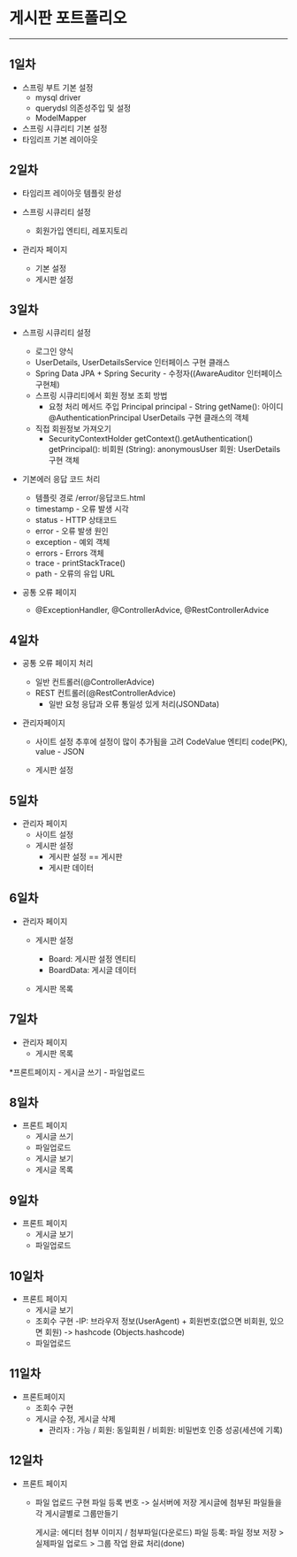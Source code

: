 # 게시판 포트폴리오
***
## 1일차
* 스프링 부트 기본 설정
	- mysql driver
	- querydsl 의존성주입 및 설정
	- ModelMapper
* 스프링 시큐리티 기본 설정
* 타임리프 기본 레이아웃

## 2일차
* 타임리프 레이아웃 템플릿 완성
* 스프링 시큐리티 설정
	- 회원가입 엔티티, 레포지토리
	
* 관리자 페이지
	- 기본 설정
	- 게시판 설정

## 3일차
* 스프링 시큐리티 설정
	- 로그인 양식
	- UserDetails, UserDetailsService 인터페이스 구현 클래스
	- Spring Data JPA + Spring Security - 수정자((AwareAuditor 인터페이스 구현체)
	- 스프링 시큐리티에서 회원 정보 조회 방법
	  - 요청 처리 메서드 주입
	    Principal principal - String getName(): 아이디
	    @AuthenticationPrincipal UserDetails 구현 클래스의 객체
	- 직접 회원정보 가져오기
	  - SecurityContextHolder
	    getContext().getAuthentication()
	    getPrincipal(): 비회원 (String): anonymousUser
			회원: UserDetails 구현 객체  

* 기본에러 응답 코드 처리
	- 템플릿 경로 /error/응답코드.html
	- timestamp - 오류 발생 시각
	- status - HTTP 상태코드
	- error - 오류 발생 원인
	- exception - 예외 객체
	- errors - Errors 객체
	- trace - printStackTrace()
	- path - 오류의 유입 URL

* 공통 오류 페이지
	- @ExceptionHandler, @ControllerAdvice,  @RestControllerAdvice

## 4일차
* 공통 오류 페이지 처리
	- 일반 컨트롤러(@ControllerAdvice)
	- REST 컨트롤러(@RestControllerAdvice)
		- 일반 요청 응답과 오류 통일성 있게 처리(JSONData)

* 관리자페이지
	- 사이트 설정
	  추후에 설정이 많이 추가됨을 고려
	  CodeValue 엔티티 code(PK), value - JSON

	- 게시판 설정


## 5일차
* 관리자 페이지
	- 사이트 설정
	- 게시판 설정
		- 게시판 설정 == 게시판
		- 게시판 데이터


## 6일차
* 관리자 페이지
	- 게시판 설정
		- Board: 게시판 설정 엔티티
		- BoardData: 게시글 데이터
	
	- 게시판 목록


## 7일차
* 관리자 페이지
	- 게시판 목록

*프론트페이지
	- 게시글 쓰기
	- 파일업로드


## 8일차
* 프론트 페이지
	- 게시글 쓰기
	- 파일업로드
	- 게시글 보기
	- 게시글 목록

## 9일차
* 프론트 페이지
	- 게시글 보기
	- 파일업로드

## 10일차
* 프론트 페이지
	- 게시글 보기
	- 조회수 구현
		-IP: 브라우저 정보(UserAgent) + 회원번호(없으면 비회원, 있으면 회원) -> hashcode (Objects.hashcode)
	- 파일업로드

## 11일차
* 프론트페이지
	- 조회수 구현
	- 게시글 수정, 게시글 삭제
		- 관리자 : 가능 / 회원: 동일회원 / 비회원: 비밀번호 인증 성공(세션에 기록)
	
## 12일차
* 프론트 페이지
	- 파일 업로드 구현
		파일 등록 번호 -> 실서버에 저장
		게시글에 첨부된 파일들을 각 게시글별로 그룹만들기

		게시글: 에디터 첨부 이미지 / 첨부파일(다운로드)
		파일 등록: 파일 정보 저장 > 실제파일 업로드 > 그룹 작업 완료 처리(done)